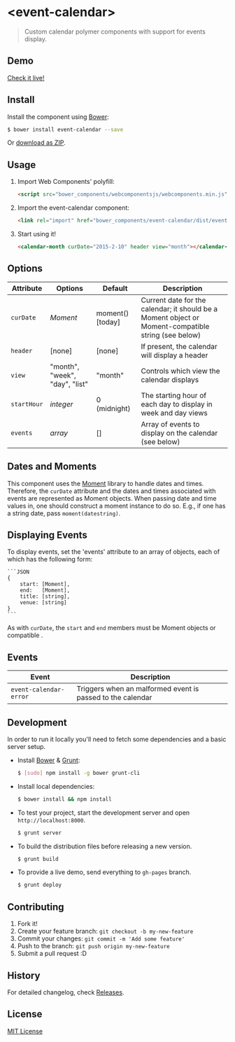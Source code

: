 # &lt;event-calendar&gt;

> Custom calendar polymer components with support for events display.

## Demo

[Check it live!](http://JoppeSchwartz.github.io/event-calendar)

## Install

Install the component using [Bower](http://bower.io/):

```sh
$ bower install event-calendar --save
```

Or [download as ZIP](https://github.com/JoppeSchwartz/event-calendar/archive/master.zip).

## Usage

1. Import Web Components' polyfill:

    ```html
    <script src="bower_components/webcomponentsjs/webcomponents.min.js"></script>
    ```

2. Import the event-calendar component:

    ```html
    <link rel="import" href="bower_components/event-calendar/dist/event-calendar.html">
    ```

3. Start using it!

    ```html
    <calendar-month curDate="2015-2-10" header view="month"></calendar-month>
    ```

## Options

Attribute     | Options     | Default          | Description
---           | ---         | ---              | ---
`curDate`     | *Moment*    | moment() [today] | Current date for the calendar; it should be a Moment object or Moment-compatible string (see below)
`header`			| [none]			| [none]			     | If present, the calendar will display a header
`view`				| "month", "week", "day", "list" | "month" | Controls which view the calendar displays
`startHour`	  | *integer*   |	0 (midnight)     | The starting hour of each day to display in week and day views
`events`      | *array*     | []               | Array of events to display on the calendar (see below) 


## Dates and Moments
This component uses the [Moment](http://momentjs.com/) library to handle dates and times. Therefore, the `curDate` attribute and the dates and times associated with events are represented as Moment objects. When passing date and time values in, one should construct a moment instance to do so. E.g., if one has a string date, pass `moment(datestring)`.

## Displaying Events
To display events, set the 'events' attribute to an array of objects, each of which has the following form:

    ```JSON
    {
        start: [Moment],
        end:   [Moment],
        title: [string],
        venue: [string]
    }
    ```
As with `curDate`, the `start` and `end` members must be Moment objects or compatible . 


## Events

Event                  | Description
---                    | ---
`event-calendar-error` | Triggers when an malformed event is passed to the calendar

## Development

In order to run it locally you'll need to fetch some dependencies and a basic server setup.

* Install [Bower](http://bower.io/) & [Grunt](http://gruntjs.com/):

    ```sh
    $ [sudo] npm install -g bower grunt-cli
    ```

* Install local dependencies:

    ```sh
    $ bower install && npm install
    ```

* To test your project, start the development server and open `http://localhost:8000`.

    ```sh
    $ grunt server
    ```

* To build the distribution files before releasing a new version.

    ```sh
    $ grunt build
    ```

* To provide a live demo, send everything to `gh-pages` branch.

    ```sh
    $ grunt deploy
    ```

## Contributing

1. Fork it!
2. Create your feature branch: `git checkout -b my-new-feature`
3. Commit your changes: `git commit -m 'Add some feature'`
4. Push to the branch: `git push origin my-new-feature`
5. Submit a pull request :D

## History

For detailed changelog, check [Releases](https://github.com/JoppeSchwartz/event-calendar/releases).

## License

[MIT License](http://opensource.org/licenses/MIT)

